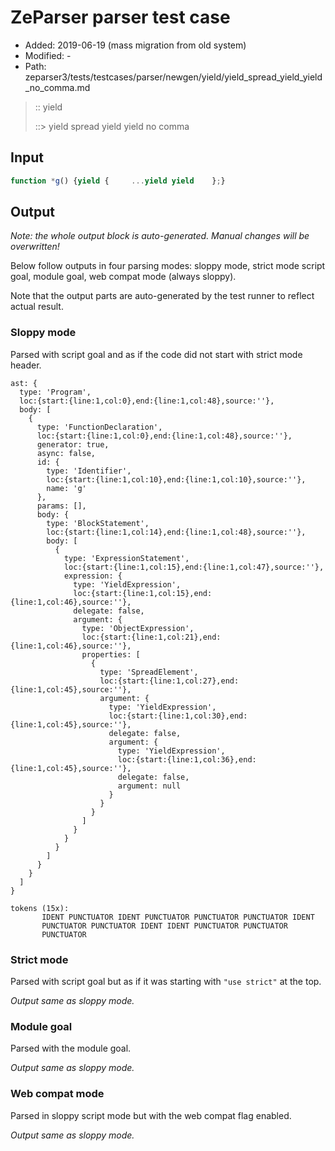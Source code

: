 # ZeParser parser test case

- Added: 2019-06-19 (mass migration from old system)
- Modified: -
- Path: zeparser3/tests/testcases/parser/newgen/yield/yield_spread_yield_yield_no_comma.md

> :: yield
>
> ::> yield spread yield yield no comma

## Input

`````js
function *g() {yield {     ...yield yield    };}
`````

## Output

_Note: the whole output block is auto-generated. Manual changes will be overwritten!_

Below follow outputs in four parsing modes: sloppy mode, strict mode script goal, module goal, web compat mode (always sloppy).

Note that the output parts are auto-generated by the test runner to reflect actual result.

### Sloppy mode

Parsed with script goal and as if the code did not start with strict mode header.

`````
ast: {
  type: 'Program',
  loc:{start:{line:1,col:0},end:{line:1,col:48},source:''},
  body: [
    {
      type: 'FunctionDeclaration',
      loc:{start:{line:1,col:0},end:{line:1,col:48},source:''},
      generator: true,
      async: false,
      id: {
        type: 'Identifier',
        loc:{start:{line:1,col:10},end:{line:1,col:10},source:''},
        name: 'g'
      },
      params: [],
      body: {
        type: 'BlockStatement',
        loc:{start:{line:1,col:14},end:{line:1,col:48},source:''},
        body: [
          {
            type: 'ExpressionStatement',
            loc:{start:{line:1,col:15},end:{line:1,col:47},source:''},
            expression: {
              type: 'YieldExpression',
              loc:{start:{line:1,col:15},end:{line:1,col:46},source:''},
              delegate: false,
              argument: {
                type: 'ObjectExpression',
                loc:{start:{line:1,col:21},end:{line:1,col:46},source:''},
                properties: [
                  {
                    type: 'SpreadElement',
                    loc:{start:{line:1,col:27},end:{line:1,col:45},source:''},
                    argument: {
                      type: 'YieldExpression',
                      loc:{start:{line:1,col:30},end:{line:1,col:45},source:''},
                      delegate: false,
                      argument: {
                        type: 'YieldExpression',
                        loc:{start:{line:1,col:36},end:{line:1,col:45},source:''},
                        delegate: false,
                        argument: null
                      }
                    }
                  }
                ]
              }
            }
          }
        ]
      }
    }
  ]
}

tokens (15x):
       IDENT PUNCTUATOR IDENT PUNCTUATOR PUNCTUATOR PUNCTUATOR IDENT
       PUNCTUATOR PUNCTUATOR IDENT IDENT PUNCTUATOR PUNCTUATOR
       PUNCTUATOR
`````

### Strict mode

Parsed with script goal but as if it was starting with `"use strict"` at the top.

_Output same as sloppy mode._

### Module goal

Parsed with the module goal.

_Output same as sloppy mode._

### Web compat mode

Parsed in sloppy script mode but with the web compat flag enabled.

_Output same as sloppy mode._
